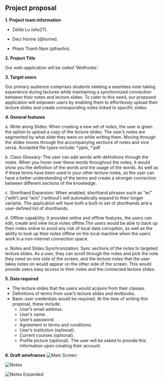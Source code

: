 
## Project proposal
**1.  Project team information**
- Zelda Lu (wlu27).

- Deci Horine (djhorine).

- Pham Thanh Nam (pthanhn).

**2.  Project Title**
    

Our web-application will be called ‘Wolfnotes’.

**3.  Target users**
    

Our primary audience comprises students seeking a seamless note-taking experience during lectures while maintaining a synchronized connection between their notes and lecture slides. To cater to this need, our proposed application will empower users by enabling them to effortlessly upload their lecture slides and create corresponding notes linked to specific slides.

**4. General features**

a.  Write along Slides: When creating a new set of notes, the user is given the option to upload a copy of the lecture slides. The user’s notes are segmented by what slide they were on while writing them. Moving through the slides moves through the accompanying sections of notes and vice versa. Accepted file types include: *.pptx, *.pdf
    
b.  Class Glossary: The user can add words with definitions through the notes. When you hover over these words throughout the notes, it would show you the definition of the words and the usage of the words. As well as if these terms have been used in your other lecture notes, so the user can have a better understanding of the terms and create a stronger connection between different sections of the knowledge.
    
c.  Shorthand Expansion: When enabled, shorthand phrases such as “w/” (‘with’) and “w/o” (‘without’) will automatically expand to their longer variants. The application will have both a built-in set of shorthands and a user-defined list of shorthands.
    
d.  Offline capability: It provides online and offline features, the users can edit, create and view local notes offline.The users would be able to back up their notes online to avoid any risk of local data corruption, as well as the ability to look up their notes offline on the local machine when the users work in a non-internet connection space.
    

e. Notes and Slides Synchronization: Sync sections of the notes to targeted lecture slides. As a user, they can scroll through the notes and pick the note they need on one side of the screen, and the lecture notes that the user takes notes on would appear on the other side of the screen. This would provide users easy access to their notes and the connected lecture slides.

**5. Data required**

- The lecture slides that the users would acquire from their classes. 
- Definitions of terms from user’s lecture slides and textbooks. 
- Basic user credentials would be required. At the time of writing this proposal, these include: 
	- User’s email address. 
	- User’s name. 
	- User’s password. 
	- Agreement to terms and conditions. 
	- User’s institution (optional). 
	- Current courses (optional). 
	- Profile picture (optional). 
The user will be asked to provide this information upon creating their account.

 **6. Draft wireframes**
![Main Screen](https://github.ncsu.edu/engr-csc342/csc342-2023Fall-GroupV/blob/main/Proposal/Wireframes/home.png)

![Notes](https://github.ncsu.edu/engr-csc342/csc342-2023Fall-GroupV/blob/main/Proposal/Wireframes/notes.png)

![Notes Expanded](https://github.ncsu.edu/engr-csc342/csc342-2023Fall-GroupV/blob/main/Proposal/Wireframes/notes-expanded.png)






